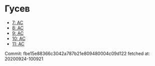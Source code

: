 # Гусев
- [7: AC](7.md)
- [8: AC](8.md)
- [9: AC](9.md)
- [10: AC](10.md)
- [11: AC](11.md)

Commit: fbe15e88366c3042a787b21e809480004c09d122
 fetched at: 20200924-100921

